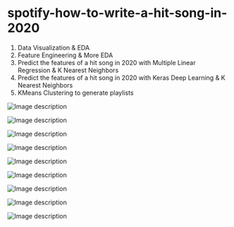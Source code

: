 # spotify-how-to-write-a-hit-song-in-2020


1) Data Visualization & EDA
2) Feature Engineering & More EDA
3) Predict the features of a hit song in 2020 with Multiple Linear Regression & K Nearest Neighbors
4) Predict the features of a hit song in 2020 with Keras Deep Learning & K Nearest Neighbors
5) KMeans Clustering to generate playlists


![Image description](https://github.com/sam-brady/spotify-how-to-write-a-hit-song/blob/master/images/Screen%20Shot%202020-04-17%20at%206.58.57%20AM.png)

![Image description](https://github.com/sam-brady/spotify-how-to-write-a-hit-song/blob/master/images/Screen%20Shot%202020-04-17%20at%207.01.44%20AM.png)


![Image description](https://github.com/sam-brady/spotify-how-to-write-a-hit-song/blob/master/images/Screen%20Shot%202020-04-17%20at%206.58.24%20AM.png)

![Image description](https://github.com/sam-brady/spotify-how-to-write-a-hit-song/blob/master/images/Screen%20Shot%202020-04-17%20at%206.58.41%20AM.png)


![Image description](https://github.com/sam-brady/spotify-how-to-write-a-hit-song/blob/master/images/Screen%20Shot%202020-04-17%20at%206.59.12%20AM.png)

![Image description](https://github.com/sam-brady/spotify-how-to-write-a-hit-song/blob/master/images/Screen%20Shot%202020-04-17%20at%206.23.28%20PM.png)







![Image description](https://github.com/sam-brady/spotify-how-to-write-a-hit-song/blob/master/images/Screen%20Shot%202020-04-17%20at%207.00.35%20AM.png)

![Image description](https://github.com/sam-brady/spotify-how-to-write-a-hit-song/blob/master/images/Screen%20Shot%202020-04-17%20at%207.00.53%20AM.png)

![Image description](https://github.com/sam-brady/spotify-how-to-write-a-hit-song/blob/master/images/Screen%20Shot%202020-04-17%20at%207.01.03%20AM.png)


